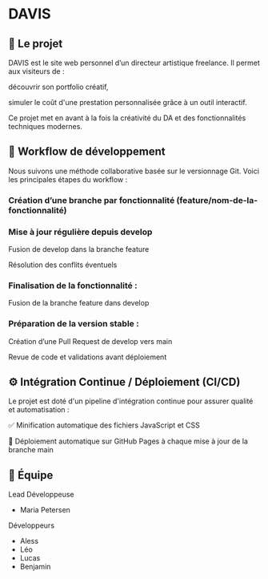 # DAVIS
## 🎨 Le projet
DAVIS est le site web personnel d’un directeur artistique freelance.
Il permet aux visiteurs de :

découvrir son portfolio créatif,

simuler le coût d'une prestation personnalisée grâce à un outil interactif.

Ce projet met en avant à la fois la créativité du DA et des fonctionnalités techniques modernes.

## 🚀 Workflow de développement
Nous suivons une méthode collaborative basée sur le versionnage Git. Voici les principales étapes du workflow :

### Création d’une branche par fonctionnalité (feature/nom-de-la-fonctionnalité)

### Mise à jour régulière depuis develop

Fusion de develop dans la branche feature

Résolution des conflits éventuels

### Finalisation de la fonctionnalité :

Fusion de la branche feature dans develop

### Préparation de la version stable :

Création d’une Pull Request de develop vers main

Revue de code et validations avant déploiement

## ⚙️ Intégration Continue / Déploiement (CI/CD)
Le projet est doté d'un pipeline d'intégration continue pour assurer qualité et automatisation :

✅ Minification automatique des fichiers JavaScript et CSS

🚀 Déploiement automatique sur GitHub Pages à chaque mise à jour de la branche main

## 👥 Équipe
Lead Développeuse
- Maria Petersen

Développeurs

- Aless
- Léo
- Lucas
- Benjamin 
